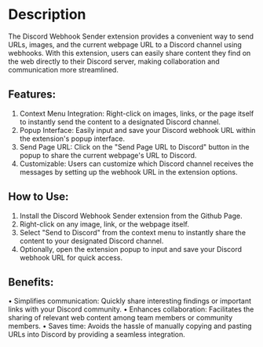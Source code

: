 # Description
The Discord Webhook Sender extension provides a convenient way to send URLs, images, and the current webpage URL to a Discord channel using webhooks. With this extension, users can easily share content they find on the web directly to their Discord server, making collaboration and communication more streamlined.

## Features:

   1. Context Menu Integration: Right-click on images, links, or the page itself to instantly send the content to a designated Discord channel.
   2. Popup Interface: Easily input and save your Discord webhook URL within the extension's popup interface.
   3. Send Page URL: Click on the "Send Page URL to Discord" button in the popup to share the current webpage's URL to Discord.
   4. Customizable: Users can customize which Discord channel receives the messages by setting up the webhook URL in the extension options.

## How to Use:

   1. Install the Discord Webhook Sender extension from the Github Page.
   2. Right-click on any image, link, or the webpage itself.
   3. Select "Send to Discord" from the context menu to instantly share the content to your designated Discord channel.
   4. Optionally, open the extension popup to input and save your Discord webhook URL for quick access.

## Benefits:

   • Simplifies communication: Quickly share interesting findings or important links with your Discord community.
   • Enhances collaboration: Facilitates the sharing of relevant web content among team members or community members.
   • Saves time: Avoids the hassle of manually copying and pasting URLs into Discord by providing a seamless integration.
